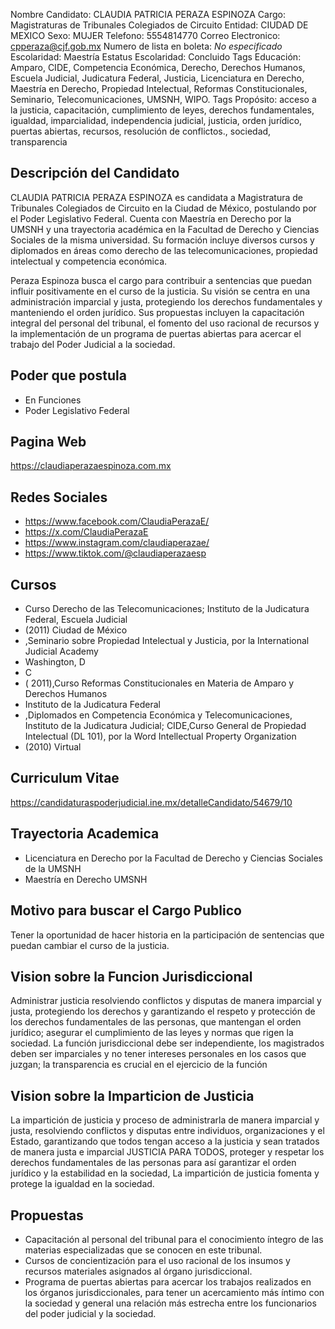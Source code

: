 Nombre Candidato: CLAUDIA PATRICIA PERAZA ESPINOZA
Cargo: Magistraturas de Tribunales Colegiados de Circuito
Entidad: CIUDAD DE MEXICO
Sexo: MUJER
Telefono: 5554814770
Correo Electronico: cpperaza@cjf.gob.mx
Numero de lista en boleta: *No especificado*
Escolaridad: Maestría
Estatus Escolaridad: Concluido
Tags Educación: Amparo, CIDE, Competencia Económica, Derecho, Derechos Humanos, Escuela Judicial, Judicatura Federal, Justicia, Licenciatura en Derecho, Maestría en Derecho, Propiedad Intelectual, Reformas Constitucionales, Seminario, Telecomunicaciones, UMSNH, WIPO.
Tags Propósito: acceso a la justicia, capacitación, cumplimiento de leyes, derechos fundamentales, igualdad, imparcialidad, independencia judicial, justicia, orden jurídico, puertas abiertas, recursos, resolución de conflictos., sociedad, transparencia


## Descripción del Candidato 

CLAUDIA PATRICIA PERAZA ESPINOZA es candidata a Magistratura de Tribunales Colegiados de Circuito en la Ciudad de México, postulando por el Poder Legislativo Federal. Cuenta con Maestría en Derecho por la UMSNH y una trayectoria académica en la Facultad de Derecho y Ciencias Sociales de la misma universidad. Su formación incluye diversos cursos y diplomados en áreas como derecho de las telecomunicaciones, propiedad intelectual y competencia económica.

Peraza Espinoza busca el cargo para contribuir a sentencias que puedan influir positivamente en el curso de la justicia. Su visión se centra en una administración imparcial y justa, protegiendo los derechos fundamentales y manteniendo el orden jurídico. Sus propuestas incluyen la capacitación integral del personal del tribunal, el fomento del uso racional de recursos y la implementación de un programa de puertas abiertas para acercar el trabajo del Poder Judicial a la sociedad.


## Poder que postula

- En Funciones
- Poder Legislativo Federal


## Pagina Web

https://claudiaperazaespinoza.com.mx


## Redes Sociales

- https://www.facebook.com/ClaudiaPerazaE/
- https://x.com/ClaudiaPerazaE
- https://www.instagram.com/claudiaperazae/
- https://www.tiktok.com/@claudiaperazaesp


## Cursos

- Curso Derecho de las Telecomunicaciones; Instituto de la Judicatura Federal, Escuela Judicial
- (2011) Ciudad de México
- ,Seminario sobre Propiedad Intelectual y Justicia, por la International Judicial Academy
- Washington, D
- C
- ( 2011),Curso Reformas Constitucionales en Materia de Amparo y Derechos Humanos
- Instituto de la Judicatura Federal
- ,Diplomados en Competencia Económica y Telecomunicaciones, Instituto de la Judicatura  Judicial; CIDE,Curso General de Propiedad Intelectual (DL 101), por la Word Intellectual Property Organization
- (2010) Virtual


## Curriculum Vitae

https://candidaturaspoderjudicial.ine.mx/detalleCandidato/54679/10


## Trayectoria Academica

- Licenciatura en Derecho por la Facultad de Derecho y Ciencias Sociales de la UMSNH
- Maestría en Derecho UMSNH


## Motivo para buscar el Cargo Publico

Tener la oportunidad de hacer historia en la participación de sentencias que puedan cambiar el curso de la justicia.


## Vision sobre la Funcion Jurisdiccional

Administrar justicia resolviendo conflictos y disputas de manera imparcial y justa, protegiendo los derechos y garantizando el respeto y protección de los derechos fundamentales de las personas, que mantengan el orden jurídico; asegurar el cumplimiento de las leyes y normas que rigen la sociedad. La función jurisdiccional debe ser independiente, los magistrados deben ser imparciales y no tener intereses personales en los casos que juzgan; la transparencia es crucial en el ejercicio de la función


## Vision sobre la Imparticion de Justicia

La impartición de justicia y proceso de administrarla de manera imparcial y justa, resolviendo conflictos y disputas entre individuos, organizaciones y el Estado, garantizando que todos tengan acceso a la justicia y sean tratados de manera justa e imparcial JUSTICIA PARA TODOS, proteger y respetar los derechos fundamentales de las personas para así garantizar el orden jurídico y la estabilidad en la sociedad, La impartición de justicia fomenta y protege la igualdad en la sociedad.


## Propuestas

- Capacitación al personal del tribunal para el conocimiento íntegro de las materias especializadas que se conocen en este tribunal.
- Cursos de concientización para el uso racional de los insumos y recursos materiales asignados al órgano jurisdiccional.
- Programa de puertas abiertas para acercar los trabajos realizados en los órganos jurisdiccionales, para tener un acercamiento más íntimo con la sociedad y general una relación más estrecha entre los funcionarios del poder judicial y la sociedad.

